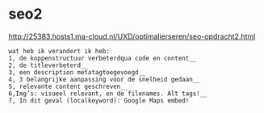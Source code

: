 # seo2

http://25383.hosts1.ma-cloud.nl/UXD/optimalierseren/seo-opdracht2.html

    wat heb ik verandert ik heb: 
    1, de koppenstructuur verbeterdqua code en content__ 
    2, de titleverbeterd__ 
    3, een description metatagtoegevoegd__
    4, 3 belangrijke aanpassing voor de snelheid gedaan__ 
    5, relevante content geschreven__ 
    6,Img’s: visueel relevant, en de filenames. Alt tags!__
    7, In dit geval (localkeyword): Google Maps embed!
